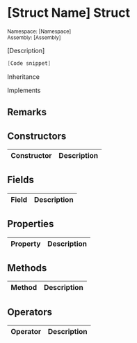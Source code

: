 # [Struct Name] Struct

<sub>Namespace: [Namespace]  
Assembly: [Assembly]</sub>

[Description]

```cs
[Code snippet]
```

Inheritance

Implements

## Remarks

## Constructors
| Constructor | Description |
| ----------- | ----------- |

## Fields
| Field | Description |
| ----- | ----------- |

## Properties
| Property | Description |
| -------- | ----------- |

## Methods
| Method | Description |
| ------ | ----------- |

## Operators
| Operator | Description |
| -------- | ----------- |